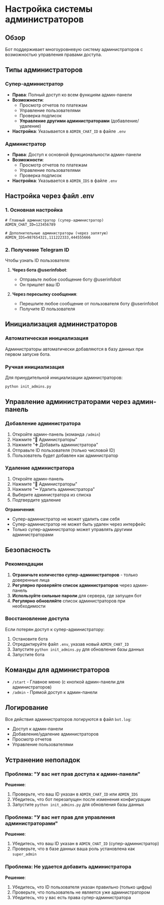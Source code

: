 # Настройка системы администраторов

## Обзор

Бот поддерживает многоуровневую систему администраторов с возможностью управления правами доступа.

## Типы администраторов

### Супер-администратор
- **Права**: Полный доступ ко всем функциям админ-панели
- **Возможности**:
  - Просмотр отчетов по платежам
  - Управление пользователями
  - Проверка подписок
  - **Управление другими администраторами** (добавление/удаление)
- **Настройка**: Указывается в `ADMIN_CHAT_ID` в файле `.env`

### Администратор
- **Права**: Доступ к основной функциональности админ-панели
- **Возможности**:
  - Просмотр отчетов по платежам
  - Управление пользователями
  - Проверка подписок
- **Настройка**: Указывается в `ADMIN_IDS` в файле `.env`

## Настройка через файл .env

### 1. Основная настройка

```env
# Главный администратор (супер-администратор)
ADMIN_CHAT_ID=123456789

# Дополнительные администраторы (через запятую)
ADMIN_IDS=987654321,111222333,444555666
```

### 2. Получение Telegram ID

Чтобы узнать ID пользователя:

1. **Через бота @userinfobot**:
   - Отправьте любое сообщение боту @userinfobot
   - Он пришлет ваш ID

2. **Через пересылку сообщения**:
   - Перешлите любое сообщение от пользователя боту @userinfobot
   - Получите ID пользователя

## Инициализация администраторов

### Автоматическая инициализация

Администраторы автоматически добавляются в базу данных при первом запуске бота.

### Ручная инициализация

Для принудительной инициализации администраторов:

```bash
python init_admins.py
```

## Управление администраторами через админ-панель

### Добавление администратора

1. Откройте админ-панель (команда `/admin`)
2. Нажмите "👑 Администраторы"
3. Нажмите "➕ Добавить администратора"
4. Отправьте ID пользователя (только числовой ID)
5. Пользователь будет добавлен как администратор

### Удаление администратора

1. Откройте админ-панель
2. Нажмите "👑 Администраторы"
3. Нажмите "➖ Удалить администратора"
4. Выберите администратора из списка
5. Подтвердите удаление

**Ограничения**:
- Супер-администратор не может удалить сам себя
- Супер-администратор не может быть удален через интерфейс
- Только супер-администратор может управлять другими администраторами

## Безопасность

### Рекомендации

1. **Ограничьте количество супер-администраторов** - только доверенные лица
2. **Регулярно проверяйте список администраторов** через админ-панель
3. **Используйте сильные пароли** для сервера, где запущен бот
4. **Регулярно обновляйте** список администраторов при необходимости

### Восстановление доступа

Если потерян доступ к супер-администратору:

1. Остановите бота
2. Отредактируйте файл `.env`, указав новый `ADMIN_CHAT_ID`
3. Запустите `python init_admins.py` для обновления базы данных
4. Запустите бота

## Команды для администраторов

- `/start` - Главное меню (с кнопкой админ-панели для администраторов)
- `/admin` - Прямой доступ к админ-панели

## Логирование

Все действия администраторов логируются в файл `bot.log`:

- Доступ к админ-панели
- Добавление/удаление администраторов
- Просмотр отчетов
- Управление пользователями

## Устранение неполадок

### Проблема: "У вас нет прав доступа к админ-панели"

**Решение**:
1. Проверьте, что ваш ID указан в `ADMIN_CHAT_ID` или `ADMIN_IDS`
2. Убедитесь, что бот перезапущен после изменения конфигурации
3. Запустите `python init_admins.py` для обновления базы данных

### Проблема: "У вас нет прав для управления администраторами"

**Решение**:
1. Убедитесь, что ваш ID указан в `ADMIN_CHAT_ID` (супер-администратор)
2. Проверьте, что в базе данных ваша роль установлена как `super_admin`

### Проблема: Не удается добавить администратора

**Решение**:
1. Убедитесь, что ID пользователя указан правильно (только цифры)
2. Проверьте, что пользователь не является уже администратором
3. Убедитесь, что у вас есть права супер-администратора
